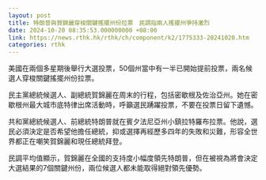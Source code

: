 ```yaml
---
layout: post
title: 特朗普與賀錦麗穿梭關鍵搖擺州份拉票　民調指兩人搖擺州爭持激烈
date: 2024-10-20 08:35:53.000000000 +08:00
link: https://news.rthk.hk/rthk/ch/component/k2/1775333-20241020.htm
categories: rthk
---
```


美國在兩個多星期後舉行大選投票，50個州當中有一半已開始提前投票，兩名候選人穿梭關鍵搖擺州份拉票。

民主黨總統候選人、副總統賀錦麗在周末的行程，包括密歇根及佐治亞州。她在密歇根州最大城市底特律出席活動時，呼籲選民踴躍投票，不要在投票日留下遺憾。

共和黨總統候選人、前總統特朗普就在賓夕法尼亞州小鎮拉特羅布拉票。他說，選民必須決定是否希望他擔任總統，抑或選擇再經歷多四年的失敗和災難，形容全世界都正在嘲笑賀錦麗和現任總統拜登。

民調平均值顯示，賀錦麗在全國的支持度小幅度領先特朗普，但在被視為將會決定大選結果的7個關鍵州份，兩位候選人都未能取得絕對領先優勢。
